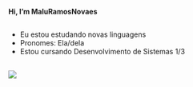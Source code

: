 **Hi, I’m MaluRamosNovaes**
##

- Eu estou estudando novas linguagens
- Pronomes: Ela/dela
- Estou cursando Desenvolvimento de Sistemas 1/3
##

<a href="https://instagram.com/novaes_mallu?igshid=MzMyNGUyNmU2YQ==" target="_blank"><img src="https://img.shields.io/badge/-Instagram-%23E4405F?style=for-the-badge&logo=instagram&logoColor=white" target="_blank"></a>
